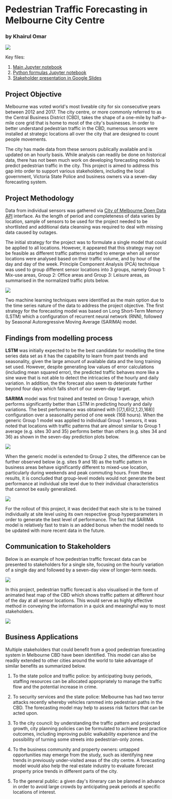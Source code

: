 # Pedestrian Traffic Forecasting in Melbourne City Centre
### by Khairul Omar

<img src="/images/pedestrians.png">

Key files:
1. <a href="https://github.com/khairulomar/Melbourne_pedestrian/blob/master/Melbourne_pedestrian.ipynb">Main Jupyter notebook</a>
2. <a href="https://github.com/khairulomar/Melbourne_pedestrian/blob/master/library.py">Python formulas Jupyter notebook</a>
1. <a href="https://docs.google.com/presentation/d/1mdEAQ9iz1uUEMc6Xku6apKgG_EvlaO9VxIGmaZn40FA/edit?usp=sharing">Stakeholder presentation in Google Slides</a>

## Project Objective
Melbourne was voted world's most liveable city for six consecutive years between 2012 and 2017. The city centre, or more commonly referred to as the Central Business District (CBD), takes the shape of a one-mile by half-a-mile core grid that is home to most of the city's businesses. In order to better understand pedestrian traffic in the CBD, numerous sensors were installed at strategic locations all over the city that are designed to count people movements.
<p>
The city has made data from these sensors publically available and is updated on an hourly basis. While analysis can readily be done on historical data, there has not been much work on developing forecasting models to predict pedestrian traffic in the city. This project is aimed to address this gap into order to support various stakeholders, including the local government, Victoria State Police and business owners via a seven-day forecasting system.

## Project Methodology
Data from individual sensors was gathered via <a href="https://dev.socrata.com/foundry/data.melbourne.vic.gov.au/b2ak-trbp"> City of Melbourne Open Data API</a> interface. As the length of period and completeness of data varies by location, sample of sensors to be used for the project needed to be shortlisted and additional data cleansing was required to deal with missing data caused by outages.

The initial strategy for the project was to formulate a single model that could be applied to all locations. However, it appeared that this strategy may not be feasible as different traffic patterns started to emerge when all sensor locations were analysed based on their traffic volume, and by hour of the day and day of the week. Principle Component Analysis (PCA) technique was used to group different sensor locations into 3 groups, namely Group 1: Mix-use areas, Group 2: Office areas and Group 3: Leisure areas, as summarised in the normalized traffic plots below.

<img src="/images/EDA_groups.png">

Two machine learning techniques were identified as the main option due to the time series nature of the data to address the project objective. The first strategy for the forecasting model was based on Long Short-Term Memory (LSTM) which a configuration of recurrent neural network (RNN), followed by Seasonal Autoregressive Moving Average (SARIMA) model.

## Findings from modelling process
**LSTM** was initially expected to be the best candidate for modelling the time series data set as it has the capability to learn from past trends and seasonality, given the large amount of available data and the long training set used. However, despite generating low values of error calculations (including mean squared error), the predicted traffic behaves more like a sine wave that is not able to detect the intricacies of the hourly and daily variation. In addition, the the forecast also seem to deteriorate further beyond four days which falls short of our seven-day target.
<p>
  
**SARIMA** model was first trained and tested on Group 1 average, which performs significantly better than LSTM in predicting hourly and daily variations. The best performance was obtained with [(7,1,6)(2,1,2),168)] configuration over a seasonality period of one week (168 hours). When the generic Group 1 model was applied to individual Group 1 sensors, it was noted that locations with traffic patterns that are almost similar to Group 1 average (e.g. sites 30 and 35) performs better than others (e.g. sites 34 and 36) as shown in the seven-day prediction plots below.
<p>
<img src="/images/group1.png">
<p>
When the generic model is extended to Group 2 sites, the difference can be further observed below (e.g. sites 9 and 18) as the traffic pattern in business areas behave significantly different to mixed-use location, particularly during weekends and peak commuting hours. From these results, it is concluded that group-level models would not generate the best performance at individual site level due to their individual characteristics that cannot be easily generalized.
<p>
<img src="/images/group2.png">
<p>
For the rollout of this project, it was decided that each site is to be trained individually at site level using its own respective group hyperparameters in order to generate the best level of performance. The fact that SARIMA model is relatively fast to train is an added bonus when the model needs to be updated with more recent data in the future.
  
## Communication to Stakeholders
Below is an example of how pedestrian traffic forecast data can be presented to stakeholders for a single site, focusing on the hourly variation of a single day and followed by a seven-day view of longer-term needs.
<p>
<img src="/images/one_week_plot.png">
<p>
In this project, pedestrian traffic forecast is also visualised in the form of animated heat map of the CBD which shows traffic pattern at different hour of the day at all sensor locations. This would serve as highly effective method in conveying the information in a quick and meaningful way to most stakeholders.
<p>
<img src="/images/heat_map.png">
  
## Business Applications

Multiple stakeholders that could benefit from a good pedestrian forecasting system in Melbourne CBD have been identified. This model can also be readily extended to other cities around the world to take advantage of similar benefits as summarized below.

1. To the state police and traffic police: by anticipating busy periods, staffing resources can be allocated appropriately to manage the traffic flow and the potential increase in crime.

2. To security services and the state police: Melbourne has had two terror attacks recently whereby vehicles rammed into pedestrian paths in the CBD. The forecasting model may help to assess risk factors that can be acted upon.

3. To the city council: by understanding the traffic pattern and projected growth, city planning policies can be formulated to achieve best practice outcomes, including improving public walkability experience and the possibility of turning some streets into pedestrian-only zones.

4. To the business community and property owners: untapped opportunities may emerge from the study, such as identifying new trends in previously under-visited areas of the city centre. A forecasting model would also help the real estate industry to evaluate forecast property price trends in different parts of the city.

5. To the general public: a given day's itinerary can be planned in advance in order to avoid large crowds by anticipating peak periods at specific locations of interest.
